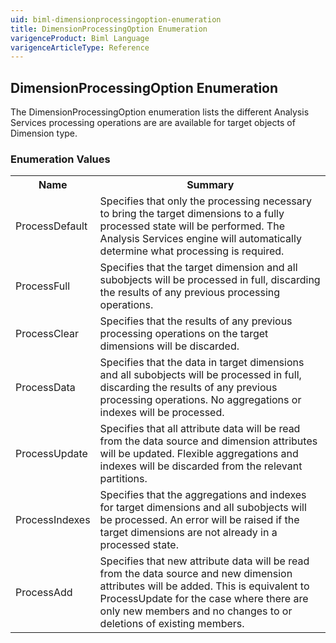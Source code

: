 ```yaml
---
uid: biml-dimensionprocessingoption-enumeration
title: DimensionProcessingOption Enumeration
varigenceProduct: Biml Language
varigenceArticleType: Reference
---
```


## DimensionProcessingOption Enumeration<div class="LanguageSummary"><div class ="SummaryItem">The DimensionProcessingOption enumeration lists the different Analysis Services processing operations are are available for target objects of Dimension type.</div></div><div class="EnumValueGroup">### Enumeration Values<table id="EnumValue" class="MemberList"><tbody><tr><th class="MemberNameColumnHeader">Name</th><th class="MemberSummaryColumnHeader">Summary</th></tr><tr class="cd0"><td class="MemberName">ProcessDefault</td><td class="MemberSummary"><div class ="SummaryItem">Specifies that only the processing necessary to bring the target dimensions to a fully processed state will be performed.  The Analysis Services engine will automatically determine what processing is required.</div> </td></tr><tr class="cd1"><td class="MemberName">ProcessFull</td><td class="MemberSummary"><div class ="SummaryItem">Specifies that the target dimension and all subobjects will be processed in full, discarding the results of any previous processing operations.</div> </td></tr><tr class="cd0"><td class="MemberName">ProcessClear</td><td class="MemberSummary"><div class ="SummaryItem">Specifies that the results of any previous processing operations on the target dimensions will be discarded.</div> </td></tr><tr class="cd1"><td class="MemberName">ProcessData</td><td class="MemberSummary"><div class ="SummaryItem">Specifies that the data in target dimensions and all subobjects will be processed in full, discarding the results of any previous processing operations.  No aggregations or indexes will be processed.</div> </td></tr><tr class="cd0"><td class="MemberName">ProcessUpdate</td><td class="MemberSummary"><div class ="SummaryItem">Specifies that all attribute data will be read from the data source and dimension attributes will be updated.  Flexible aggregations and indexes will be discarded from the relevant partitions.</div> </td></tr><tr class="cd1"><td class="MemberName">ProcessIndexes</td><td class="MemberSummary"><div class ="SummaryItem">Specifies that the aggregations and indexes for target dimensions and all subobjects will be processed.  An error will be raised if the target dimensions are not already in a processed state.</div> </td></tr><tr class="cd0"><td class="MemberName">ProcessAdd</td><td class="MemberSummary"><div class ="SummaryItem">Specifies that new attribute data will be read from the data source and new dimension attributes will be added.  This is equivalent to ProcessUpdate for the case where there are only new members and no changes to or deletions of existing members.</div> </td></tr></tbody></table></div>